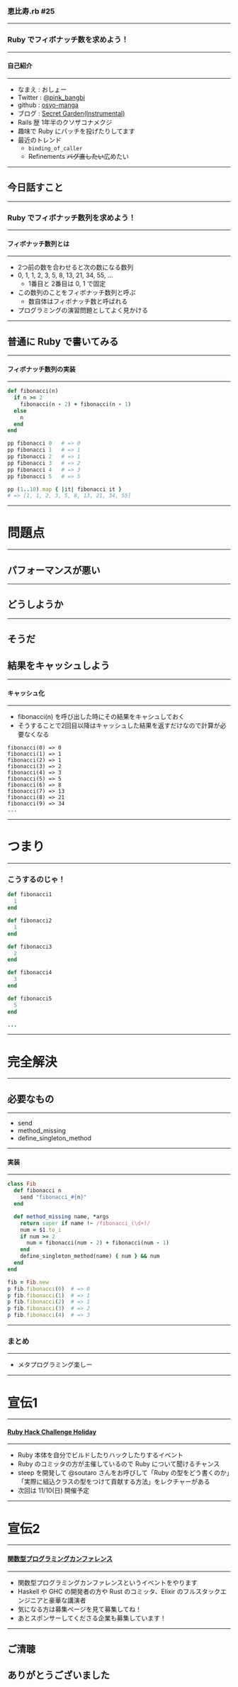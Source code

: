 ### 恵比寿.rb #25
- - -

### Ruby でフィボナッチ数を求めよう！

---

#### 自己紹介
- - -

* なまえ  : おしょー
* Twitter : [@pink_bangbi](https://twitter.com/pink_bangbi)
* github  : [osyo-manga](https://github.com/osyo-manga)
* ブログ  : [Secret Garden(Instrumental)](http://secret-garden.hatenablog.com)
* Rails 歴 1年半のクソザコナメクジ              <!-- .element: class="fragment" -->
* 趣味で Ruby にパッチを投げたりしてます              <!-- .element: class="fragment" -->
* 最近のトレンド              <!-- .element: class="fragment" -->
  * `binding_of_caller`
  * Refinements <del>バグ直したい</del>広めたい

---

## 今日話すこと

---

### Ruby でフィボナッチ数列を求めよう！

---

#### フィボナッチ数列とは
- - -

* 2つ前の数を合わせると次の数になる数列              <!-- .element: class="fragment" -->
* 0, 1, 1, 2, 3, 5, 8, 13, 21, 34, 55, ...              <!-- .element: class="fragment" -->
  * 1番目と 2番目は 0, 1 で固定
* この数列のことをフィボナッチ数列と呼ぶ              <!-- .element: class="fragment" -->
  * 数自体はフィボナッチ数と呼ばれる
* プログラミングの演習問題としてよく見かける              <!-- .element: class="fragment" -->

---

## 普通に Ruby で書いてみる

---

#### フィボナッチ数列の実装
- - -

```ruby
def fibonacci(n)
  if n >= 2
    fibonacci(n - 2) + fibonacci(n - 1)
  else
    n
  end
end

pp fibonacci 0   # => 0
pp fibonacci 1   # => 1
pp fibonacci 2   # => 1
pp fibonacci 3   # => 2
pp fibonacci 4   # => 3
pp fibonacci 5   # => 5

pp (1..10).map { |it| fibonacci it }
# => [1, 1, 2, 3, 5, 8, 13, 21, 34, 55]
```

---

# 問題点

---

## パフォーマンスが悪い

---

## どうしようか

---

## そうだ
## 結果をキャッシュしよう

---

#### キャッシュ化
- - -

* fibonacci(n) を呼び出した時にその結果をキャシュしておく
* そうすることで2回目以降はキャッシュした結果を返すだけなので計算が必要なくなる

```
fibonacci(0) => 0
fibonacci(1) => 1
fibonacci(2) => 1
fibonacci(3) => 2
fibonacci(4) => 3
fibonacci(5) => 5
fibonacci(6) => 8
fibonacci(7) => 13
fibonacci(8) => 21
fibonacci(9) => 34
...
```

---

# つまり

---

### こうするのじゃ！

```ruby
def fibonacci1
  1
end

def fibonacci2
  1
end

def fibonacci3
  2
end

def fibonacci4
  3
end

def fibonacci5
  5
end

...
```

---

# 完全解決

---

## 必要なもの
- - -

* send               <!-- .element: class="fragment" -->
* method_missing              <!-- .element: class="fragment" -->
* define_singleton_method              <!-- .element: class="fragment" -->

---

#### 実装
- - -

```ruby
class Fib
  def fibonacci n
    send "fibonacci_#{n}"
  end

  def method_missing name, *args
    return super if name !~ /fibonacci_(\d+)/
    num = $1.to_i
    if num >= 2
      num = fibonacci(num - 2) + fibonacci(num - 1)
    end
    define_singleton_method(name) { num } && num
  end
end

fib = Fib.new
p fib.fibonacci(0)  # => 0
p fib.fibonacci(1)  # => 1
p fib.fibonacci(2)  # => 1
p fib.fibonacci(3)  # => 2
p fib.fibonacci(4)  # => 3
```

---

### まとめ
- - -

* メタプログラミング楽しー        <!-- .element: class="fragment" -->


---

# 宣伝1

---

#### [Ruby Hack Challenge Holiday](https://rhc.connpass.com/event/151557/)
- - -

* Ruby 本体を自分でビルドしたりハックしたりするイベント           <!-- .element: class="fragment" -->
* Ruby のコミッタの方が主催しているので Ruby について聞けるチャンス       <!-- .element: class="fragment" -->
* steep を開発して @soutaro さんをお呼びして「Ruby の型をどう書くのか」「実際に組込クラスの型をつけて貢献する方法」をレクチャーがある        <!-- .element: class="fragment" -->
* 次回は 11/10(日) 開催予定          <!-- .element: class="fragment" -->

---

# 宣伝2

---

#### [関数型プログラミングカンファレンス](https://fpc2019japan-event.peatix.com/)
- - -

* 関数型プログラミングカンファレンスというイベントをやります          <!-- .element: class="fragment" -->
* Haskell や GHC の開発者の方や Rust のコミッタ、Elixir のフルスタックエンジニアと豪華な講演者          <!-- .element: class="fragment" -->
* 気になる方は募集ページを見て募集してね！          <!-- .element: class="fragment" -->
* あとスポンサーしてくださる企業も募集しています！          <!-- .element: class="fragment" -->


---


## ご清聴
## ありがとうございました
